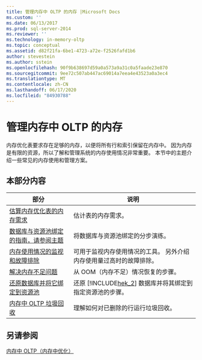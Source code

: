 ```yaml
---
title: 管理内存中 OLTP 的内存 |Microsoft Docs
ms.custom: ''
ms.date: 06/13/2017
ms.prod: sql-server-2014
ms.reviewer: ''
ms.technology: in-memory-oltp
ms.topic: conceptual
ms.assetid: d82f21fa-6be1-4723-a72e-f2526fafd1b6
author: stevestein
ms.author: sstein
ms.openlocfilehash: 90f9b638697d59a0a573a9a31c0a5faade23e870
ms.sourcegitcommit: 9ee72c507ab447ac69014a7eea4e43523a0a3ec4
ms.translationtype: MT
ms.contentlocale: zh-CN
ms.lasthandoff: 06/17/2020
ms.locfileid: "84930788"
---
```

# <a name="managing-memory-for-in-memory-oltp"></a>管理内存中 OLTP 的内存
  内存优化表要求存在足够的内存，以便将所有行和索引保留在内存中。 因为内存是有限的资源，所以了解和管理系统的内存使用情况非常重要。 本节中的主题介绍一些常见的内存使用和管理方案。  
  
## <a name="in-this-section"></a>本部分内容  
  
|部分|说明|  
|-------------|-----------------|  
|[估算内存优化表的内存需求](../relational-databases/in-memory-oltp/memory-optimized-tables.md)|估计表的内存需求。|  
|[数据库与资源池绑定的指南，请参阅主题](../relational-databases/in-memory-oltp/bind-a-database-with-memory-optimized-tables-to-a-resource-pool.md)|将数据库与资源池绑定的分步演练。|  
|[内存使用情况的监视和故障排除](../relational-databases/in-memory-oltp/monitor-and-troubleshoot-memory-usage.md)|可用于监视内存使用情况的工具。 另外介绍内存使用量过高时的故障排除。|  
|[解决内存不足问题](../relational-databases/in-memory-oltp/resolve-out-of-memory-issues.md)|从 OOM（内存不足）情况恢复的步骤。|  
|[还原数据库并将它绑定到资源池](../relational-databases/in-memory-oltp/restore-a-database-and-bind-it-to-a-resource-pool.md)|还原 [!INCLUDE[hek_2](../includes/hek-2-md.md)] 数据库并将其绑定到指定资源池的步骤。|  
|[内存中 OLTP 垃圾回收](../relational-databases/in-memory-oltp/in-memory-oltp-garbage-collection.md)|理解如何对已删除的行运行垃圾回收。|  
  
## <a name="see-also"></a>另请参阅  
 [内存中 OLTP（内存中优化）](../relational-databases/in-memory-oltp/in-memory-oltp-in-memory-optimization.md)  
  
  
